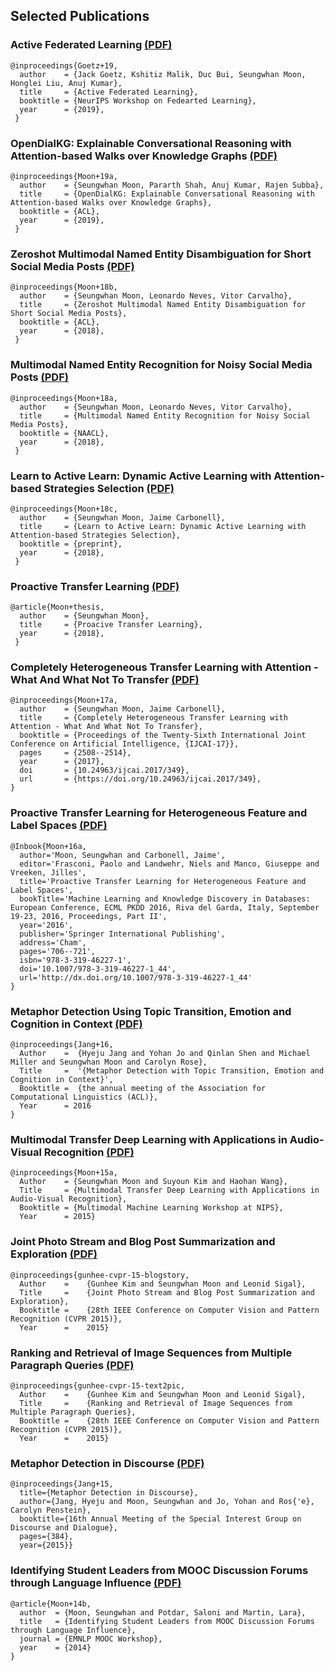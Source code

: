 ## Selected Publications

### Active Federated Learning [(PDF)](https://arxiv.org/pdf/1909.12641.pdf)

```
@inproceedings{Goetz+19,
  author    = {Jack Goetz, Kshitiz Malik, Duc Bui, Seungwhan Moon, Honglei Liu, Anuj Kumar}, 
  title     = {Active Federated Learning}, 
  booktitle = {NeurIPS Workshop on Fedearted Learning}, 
  year      = {2019}, 
 }
 ```


### OpenDialKG: Explainable Conversational Reasoning with Attention-based Walks over Knowledge Graphs [(PDF)](https://www.aclweb.org/anthology/P19-1081)
```
@inproceedings{Moon+19a,
  author    = {Seungwhan Moon, Pararth Shah, Anuj Kumar, Rajen Subba}, 
  title     = {OpenDialKG: Explainable Conversational Reasoning with Attention-based Walks over Knowledge Graphs}, 
  booktitle = {ACL}, 
  year      = {2019}, 
 }
```

### Zeroshot Multimodal Named Entity Disambiguation for Short Social Media Posts [(PDF)](https://aclweb.org/anthology/P18-1186)
```
@inproceedings{Moon+18b,
  author    = {Seungwhan Moon, Leonardo Neves, Vitor Carvalho}, 
  title     = {Zeroshot Multimodal Named Entity Disambiguation for Short Social Media Posts}, 
  booktitle = {ACL}, 
  year      = {2018}, 
 }
```

###  Multimodal Named Entity Recognition for Noisy Social Media Posts [(PDF)](https://arxiv.org/pdf/1802.07862.pdf)
```
@inproceedings{Moon+18a,
  author    = {Seungwhan Moon, Leonardo Neves, Vitor Carvalho}, 
  title     = {Multimodal Named Entity Recognition for Noisy Social Media Posts}, 
  booktitle = {NAACL}, 
  year      = {2018}, 
 }
```

### Learn to Active Learn: Dynamic Active Learning with Attention-based Strategies Selection [(PDF)](/papers/Moon+18c.pdf)
```
@inproceedings{Moon+18c,
  author    = {Seungwhan Moon, Jaime Carbonell}, 
  title     = {Learn to Active Learn: Dynamic Active Learning with Attention-based Strategies Selection}, 
  booktitle = {preprint},   
  year      = {2018}, 
 }
```

### Proactive Transfer Learning [(PDF)](/papers/Moon+thesis)
```
@article{Moon+thesis,
  author    = {Seungwhan Moon}, 
  title     = {Proacive Transfer Learning}, 
  year      = {2018}, 
 }
```

### Completely Heterogeneous Transfer Learning with Attention - What And What Not To Transfer [(PDF)](https://www.ijcai.org/proceedings/2017/0349.pdf)
```
@inproceedings{Moon+17a,
  author    = {Seungwhan Moon, Jaime Carbonell}, 
  title     = {Completely Heterogeneous Transfer Learning with Attention - What And What Not To Transfer}, 
  booktitle = {Proceedings of the Twenty-Sixth International Joint Conference on Artificial Intelligence, {IJCAI-17}}, 
  pages     = {2508--2514}, 
  year      = {2017}, 
  doi       = {10.24963/ijcai.2017/349}, 
  url       = {https://doi.org/10.24963/ijcai.2017/349}, 
}
```

### Proactive Transfer Learning for Heterogeneous Feature and Label Spaces [(PDF)](/papers/Moon+16a)
```
@Inbook{Moon+16a,
  author='Moon, Seungwhan and Carbonell, Jaime',
  editor='Frasconi, Paolo and Landwehr, Niels and Manco, Giuseppe and Vreeken, Jilles',
  title='Proactive Transfer Learning for Heterogeneous Feature and Label Spaces',
  bookTitle='Machine Learning and Knowledge Discovery in Databases: European Conference, ECML PKDD 2016, Riva del Garda, Italy, September 19-23, 2016, Proceedings, Part II',
  year='2016',
  publisher='Springer International Publishing',
  address='Cham',
  pages='706--721',
  isbn='978-3-319-46227-1',
  doi='10.1007/978-3-319-46227-1_44',
  url='http://dx.doi.org/10.1007/978-3-319-46227-1_44'
}
```

### Metaphor Detection Using Topic Transition, Emotion and Cognition in Context [(PDF)](https://www.aclweb.org/anthology/P/P16/P16-1021.pdf)
```
@inproceedings{Jang+16,
  Author    =  {Hyeju Jang and Yohan Jo and Qinlan Shen and Michael Miller and Seungwhan Moon and Carolyn Rose},
  Title     =  '{Metaphor Detection with Topic Transition, Emotion and Cognition in Context}',
  Booktitle =  {the annual meeting of the Association for Computational Linguistics (ACL)},
  Year      = 2016
}
```

### Multimodal Transfer Deep Learning with Applications in Audio-Visual Recognition [(PDF)](/papers/Moon+15a)
```
@inproceedings{Moon+15a,
  Author    = {Seungwhan Moon and Suyoun Kim and Haohan Wang},
  Title     = {Multimodal Transfer Deep Learning with Applications in Audio-Visual Recognition},
  Booktitle = {Multimodal Machine Learning Workshop at NIPS},
  Year      = 2015}
```

### Joint Photo Stream and Blog Post Summarization and Exploration [(PDF)](https://www.cv-foundation.org/openaccess/content_cvpr_2015/papers/Kim_Joint_Photo_Stream_2015_CVPR_paper.pdf)
```
@inproceedings{gunhee-cvpr-15-blogstory,
  Author    =	 {Gunhee Kim and Seungwhan Moon and Leonid Sigal},
  Title     =	 {Joint Photo Stream and Blog Post Summarization and Exploration},
  Booktitle =	 {28th IEEE Conference on Computer Vision and Pattern Recognition (CVPR 2015)},
  Year      =	 2015}
```

### Ranking and Retrieval of Image Sequences from Multiple Paragraph Queries [(PDF)](https://www.cv-foundation.org/openaccess/content_cvpr_2015/papers/Kim_Ranking_and_Retrieval_2015_CVPR_paper.pdf)
```
@inproceedings{gunhee-cvpr-15-text2pic,
  Author    =	 {Gunhee Kim and Seungwhan Moon and Leonid Sigal},
  Title     =	 {Ranking and Retrieval of Image Sequences from Multiple Paragraph Queries},
  Booktitle =	 {28th IEEE Conference on Computer Vision and Pattern Recognition (CVPR 2015)},
  Year      =	 2015}
```

### Metaphor Detection in Discourse [(PDF)](https://www.aclweb.org/anthology/W/W15/W15-4650.pdf)
```
@inproceedings{Jang+15,  
  title={Metaphor Detection in Discourse},  
  author={Jang, Hyeju and Moon, Seungwhan and Jo, Yohan and Ros{'e}, Carolyn Penstein},  
  booktitle={16th Annual Meeting of the Special Interest Group on Discourse and Dialogue},  
  pages={384},  
  year={2015}}
```

### Identifying Student Leaders from MOOC Discussion Forums through Language Influence [(PDF)](/papers/Moon+14b)
```
@article{Moon+14b, 
  author  = {Moon, Seungwhan and Potdar, Saloni and Martin, Lara}, 
  title   = {Identifying Student Leaders from MOOC Discussion Forums through Language Influence}, 
  journal = {EMNLP MOOC Workshop}, 
  year    = {2014}
} 
```
